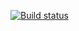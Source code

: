 [![Build status](https://ci.appveyor.com/api/projects/status/lrr2iup0xby1cqlr?svg=true)](https://ci.appveyor.com/project/alekanic/selenide)
